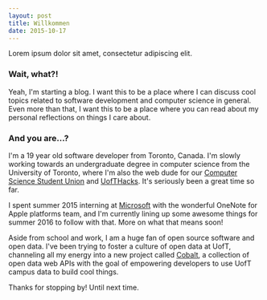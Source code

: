 ```yaml
---
layout: post
title: Willkommen
date: 2015-10-17
---
```


Lorem ipsum dolor sit amet, consectetur adipiscing elit.

### Wait, what?!

Yeah, I'm starting a blog. I want this to be a place where I can discuss cool topics related to software development and computer science in general. Even more than that, I want this to be a place where you can read about my personal reflections on things I care about.

### And you are...?

I'm a 19 year old software developer from Toronto, Canada. I'm slowly working towards an undergraduate degree in computer science from the University of Toronto, where I'm also the web dude for our [Computer Science Student Union](http://cssu.ca) and [UofTHacks](http://uofthacks.com). It's seriously been a great time so far.

I spent summer 2015 interning at [Microsoft](http://microsoft.com) with the wonderful OneNote for Apple platforms team, and I'm currently lining up some awesome things for summer 2016 to follow with that. More on what that means soon!

Aside from school and work, I am a huge fan of open source software and open data. I've been trying to foster a culture of open data at UofT, channeling all my energy into a new project called [Cobalt](http://cobalt.qas.im), a collection of open data web APIs with the goal of empowering developers to use UofT campus data to build cool things.

Thanks for stopping by! Until next time.
